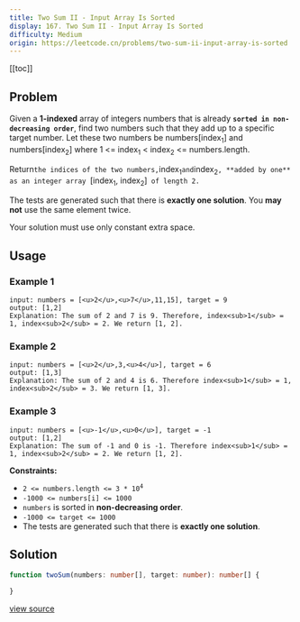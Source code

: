 ```yaml
---
title: Two Sum II - Input Array Is Sorted
display: 167. Two Sum II - Input Array Is Sorted
difficulty: Medium
origin: https://leetcode.cn/problems/two-sum-ii-input-array-is-sorted
---
```


[[toc]]

## Problem

Given a **1-indexed** array of integers numbers that is already **`sorted in non-decreasing order`**, find two numbers such that they add up to a specific target number. Let these two numbers be numbers[index<sub>1</sub>] and numbers[index<sub>2</sub>] where 1 &lt;= index<sub>1</sub> &lt; index<sub>2</sub> &lt;= numbers.length.

Return` the indices of the two numbers, `index<sub>1</sub>` and `index<sub>2</sub>`, **added by one** as an integer array `[index<sub>1</sub>, index<sub>2</sub>]` of length 2.`

The tests are generated such that there is **exactly one solution**. You **may not** use the same element twice.

Your solution must use only constant extra space.

## Usage

### Example 1

```
input: numbers = [<u>2</u>,<u>7</u>,11,15], target = 9
output: [1,2]
Explanation: The sum of 2 and 7 is 9. Therefore, index<sub>1</sub> = 1, index<sub>2</sub> = 2. We return [1, 2].
```

### Example 2

```
input: numbers = [<u>2</u>,3,<u>4</u>], target = 6
output: [1,3]
Explanation: The sum of 2 and 4 is 6. Therefore index<sub>1</sub> = 1, index<sub>2</sub> = 3. We return [1, 3].
```

### Example 3

```
input: numbers = [<u>-1</u>,<u>0</u>], target = -1
output: [1,2]
Explanation: The sum of -1 and 0 is -1. Therefore index<sub>1</sub> = 1, index<sub>2</sub> = 2. We return [1, 2].
```


**Constraints:**

- <code>2 &lt;= numbers.length &lt;= 3 * 10<sup>4</sup></code>
- <code>-1000 &lt;= numbers[i] &lt;= 1000</code>
- <code>numbers</code> is sorted in **non-decreasing order**.
- <code>-1000 &lt;= target &lt;= 1000</code>
- The tests are generated such that there is **exactly one solution**.


## Solution

```ts
function twoSum(numbers: number[], target: number): number[] {

}
```

[view source](https://leetcode.cn/problems/two-sum-ii-input-array-is-sorted)
